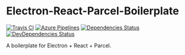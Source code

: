 # Electron-React-Parcel-Boilerplate
[![Travis CI](https://img.shields.io/travis/com/shamofu/electron-react-parcel-boilerplate/master.svg?label=Travis%20CI&style=flat-square)](https://travis-ci.com/shamofu/electron-react-parcel-boilerplate)
[![Azure Pipelines](https://img.shields.io/vso/build/shamofu/electron-react-parcel-boilerplate/9/master.svg?label=Azure%20Pipelines&style=flat-square)](https://dev.azure.com/shamofu/electron-react-parcel-boilerplate/_build/latest?definitionId=9)
[![Dependencies Status](https://img.shields.io/david/shamofu/electron-react-parcel-boilerplate.svg?style=flat-square)](https://david-dm.org/shamofu/electron-react-parcel-boilerplate)
[![DevDependencies Status](https://img.shields.io/david/dev/shamofu/electron-react-parcel-boilerplate.svg?style=flat-square)](https://david-dm.org/shamofu/electron-react-parcel-boilerplate?type=dev)

A boilerplate for Electron + React + Parcel.
